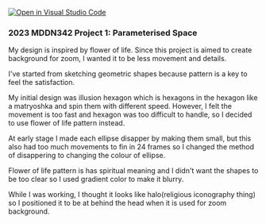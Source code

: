 [![Open in Visual Studio Code](https://classroom.github.com/assets/open-in-vscode-c66648af7eb3fe8bc4f294546bfd86ef473780cde1dea487d3c4ff354943c9ae.svg)](https://classroom.github.com/online_ide?assignment_repo_id=10300739&assignment_repo_type=AssignmentRepo)
### 2023 MDDN342 Project 1: Parameterised Space

My design is inspired by flower of life. Since this project is aimed to create background for zoom, I wanted it to be less movement and details.

I've started from sketching geometric shapes because pattern is a key to feel the satisfaction.

My initial design was illusion hexagon which is hexagons in the hexagon like a matryoshka and spin them with different speed. However, I felt the movement is too fast and hexagon was too difficult to handle, so I decided to use flower of life pattern instead.

At early stage I made each ellipse disapper by making them small, but this also had too much movements to fin in 24 frames so I changed the method of disappering to changing the colour of ellipse.

Flower of life pattern is has spiritual meaning and I didn't want the shapes to be too clear so I used gradient color to make it blurry.

While I was working, I thought it looks like halo(religious iconography thing) so I positioned it to be at behind the head when it is used for zoom background.
